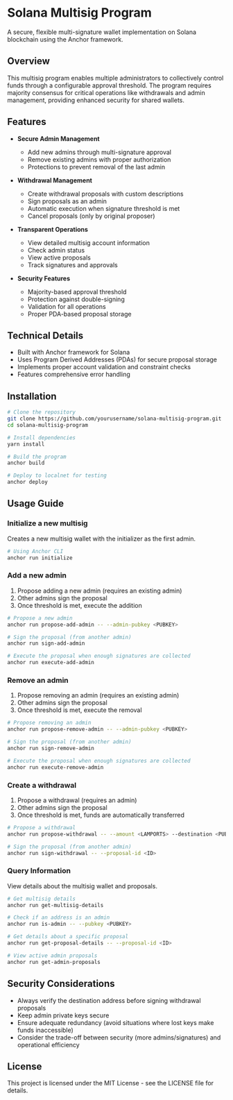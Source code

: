 # Solana Multisig Program

A secure, flexible multi-signature wallet implementation on Solana blockchain using the Anchor framework.

## Overview

This multisig program enables multiple administrators to collectively control funds through a configurable approval threshold. The program requires majority consensus for critical operations like withdrawals and admin management, providing enhanced security for shared wallets.

## Features

- **Secure Admin Management**
  - Add new admins through multi-signature approval
  - Remove existing admins with proper authorization
  - Protections to prevent removal of the last admin

- **Withdrawal Management**
  - Create withdrawal proposals with custom descriptions
  - Sign proposals as an admin
  - Automatic execution when signature threshold is met
  - Cancel proposals (only by original proposer)

- **Transparent Operations**
  - View detailed multisig account information
  - Check admin status
  - View active proposals
  - Track signatures and approvals

- **Security Features**
  - Majority-based approval threshold
  - Protection against double-signing
  - Validation for all operations
  - Proper PDA-based proposal storage

## Technical Details

- Built with Anchor framework for Solana
- Uses Program Derived Addresses (PDAs) for secure proposal storage
- Implements proper account validation and constraint checks
- Features comprehensive error handling

## Installation

```bash
# Clone the repository
git clone https://github.com/yourusername/solana-multisig-program.git
cd solana-multisig-program

# Install dependencies
yarn install

# Build the program
anchor build

# Deploy to localnet for testing
anchor deploy
```

## Usage Guide

### Initialize a new multisig

Creates a new multisig wallet with the initializer as the first admin.

```bash
# Using Anchor CLI
anchor run initialize
```

### Add a new admin

1. Propose adding a new admin (requires an existing admin)
2. Other admins sign the proposal
3. Once threshold is met, execute the addition

```bash
# Propose a new admin
anchor run propose-add-admin -- --admin-pubkey <PUBKEY>

# Sign the proposal (from another admin)
anchor run sign-add-admin

# Execute the proposal when enough signatures are collected
anchor run execute-add-admin
```

### Remove an admin

1. Propose removing an admin (requires an existing admin)
2. Other admins sign the proposal
3. Once threshold is met, execute the removal

```bash
# Propose removing an admin
anchor run propose-remove-admin -- --admin-pubkey <PUBKEY>

# Sign the proposal (from another admin)
anchor run sign-remove-admin

# Execute the proposal when enough signatures are collected
anchor run execute-remove-admin
```

### Create a withdrawal

1. Propose a withdrawal (requires an admin)
2. Other admins sign the proposal
3. Once threshold is met, funds are automatically transferred

```bash
# Propose a withdrawal
anchor run propose-withdrawal -- --amount <LAMPORTS> --destination <PUBKEY> --description "Purpose of withdrawal"

# Sign the proposal (from another admin)
anchor run sign-withdrawal -- --proposal-id <ID>
```

### Query Information

View details about the multisig wallet and proposals.

```bash
# Get multisig details
anchor run get-multisig-details

# Check if an address is an admin
anchor run is-admin -- --pubkey <PUBKEY>

# Get details about a specific proposal
anchor run get-proposal-details -- --proposal-id <ID>

# View active admin proposals
anchor run get-admin-proposals
```

## Security Considerations

- Always verify the destination address before signing withdrawal proposals
- Keep admin private keys secure
- Ensure adequate redundancy (avoid situations where lost keys make funds inaccessible)
- Consider the trade-off between security (more admins/signatures) and operational efficiency

## License

This project is licensed under the MIT License - see the LICENSE file for details. 